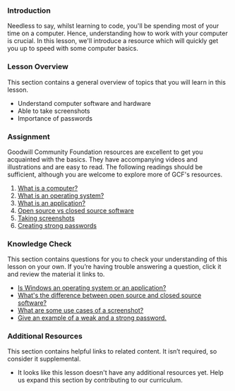 ### Introduction

Needless to say, whilst learning to code, you'll be spending most of your time on a computer. Hence, understanding how to work with your computer is crucial. In this lesson, we'll introduce a resource which will quickly get you up to speed with some computer basics. 

### Lesson Overview

This section contains a general overview of topics that you will learn in this lesson.

* Understand computer software and hardware
* Able to take screenshots
* Importance of passwords

### Assignment

<div class="lesson-content__panel" markdown="1">

Goodwill Community Foundation resources are excellent to get you acquainted with the basics. They have accompanying videos and illustrations and are easy to read. The following readings should be sufficient, although you are welcome to explore more of GCF's resources.

1. [What is a computer?](https://edu.gcfglobal.org/en/computerbasics/what-is-a-computer/1/)
2. [What is an operating system?](https://edu.gcfglobal.org/en/computerbasics/understanding-operating-systems/1/)
3. [What is an application?](https://edu.gcfglobal.org/en/computerbasics/understanding-applications/1/)
4. [Open source vs closed source software](https://edu.gcfglobal.org/en/basic-computer-skills/open-source-vs-closed-source-software/1/)
5. [Taking screenshots](https://edu.gcfglobal.org/en/techsavvy/taking-screenshots/1/)
6. [Creating strong passwords](https://edu.gcfglobal.org/en/techsavvy/password-tips/1/)

</div>


### Knowledge Check

This section contains questions for you to check your understanding of this lesson on your own. If you’re having trouble answering a question, click it and review the material it links to.

* <a class="knowledge-check-link" href="https://edu.gcfglobal.org/en/computerbasics/understanding-operating-systems/1/">Is Windows an operating system or an application?</a>
* <a class="knowledge-check-link" href="https://edu.gcfglobal.org/en/basic-computer-skills/open-source-vs-closed-source-software/1/">What's the difference between open source and closed source software?</a>
* <a class="knowledge-check-link" href="https://edu.gcfglobal.org/en/techsavvy/taking-screenshots/1/">What are some use cases of a screenshot?</a>
* <a class="knowledge-check-link" href="https://edu.gcfglobal.org/en/techsavvy/password-tips/1/">Give an example of a weak and a strong password.</a>

### Additional Resources

This section contains helpful links to related content. It isn’t required, so consider it supplemental.

* It looks like this lesson doesn't have any additional resources yet. Help us expand this section by contributing to our curriculum.
